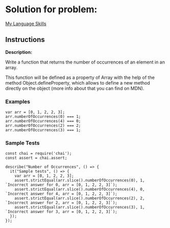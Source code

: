 # Solution for problem:

[My Language Skills](https://www.codewars.com/kata/5b16490986b6d336c900007d)

## Instructions

**Description:**

Write a function that returns the number of occurrences of an element in an array.

This function will be defined as a property of Array with the help of the method Object.defineProperty, which allows to define a new method directly on the object (more info about that you can find on MDN).

### Examples

```plaintext
var arr = [0, 1, 2, 2, 3];
arr.numberOfOccurrences(0) === 1;
arr.numberOfOccurrences(4) === 0;
arr.numberOfOccurrences(2) === 2;
arr.numberOfOccurrences(3) === 1;
```

### Sample Tests

```plaintext
const chai = require('chai');
const assert = chai.assert;

describe("Number of Occurrences", () => {
  it("Sample tests", () => {
    var arr = [0, 1, 2, 2, 3];
    assert.strictEqual(arr.slice().numberOfOccurrences(0), 1, `Incorrect answer for 0, arr = [0, 1, 2, 2, 3]`);
    assert.strictEqual(arr.slice().numberOfOccurrences(4), 0, `Incorrect answer for 4, arr = [0, 1, 2, 2, 3]`);
    assert.strictEqual(arr.slice().numberOfOccurrences(2), 2, `Incorrect answer for 2, arr = [0, 1, 2, 2, 3]`);
    assert.strictEqual(arr.slice().numberOfOccurrences(3), 1, `Incorrect answer for 3, arr = [0, 1, 2, 2, 3]`);
  });
});

```

